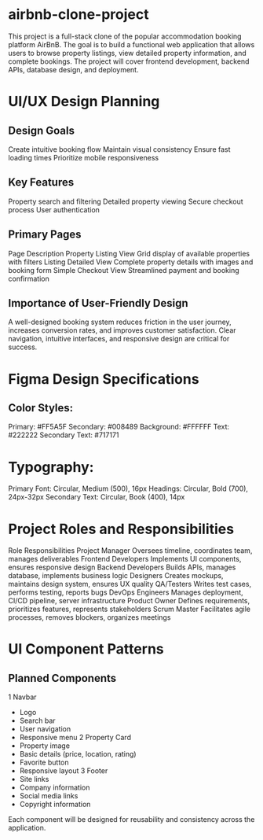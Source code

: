 # airbnb-clone-project
This project is a full-stack clone of the popular accommodation booking platform AirBnB. The goal is to build a functional web application that allows users to browse property listings, view detailed property information, and complete bookings. The project will cover frontend development, backend APIs, database design, and deployment.

# UI/UX Design Planning
## Design Goals
Create intuitive booking flow
Maintain visual consistency
Ensure fast loading times
Prioritize mobile responsiveness

## Key Features
Property search and filtering
Detailed property viewing
Secure checkout process
User authentication

## Primary Pages
Page	                                          Description
Property Listing View	                          Grid display of available properties with filters
Listing Detailed View	                          Complete property details with images and booking form
Simple Checkout View	                          Streamlined payment and booking confirmation
## Importance of User-Friendly Design
A well-designed booking system reduces friction in the user journey, increases conversion rates, and improves customer satisfaction. Clear navigation, intuitive interfaces, and responsive design are critical for success.

# Figma Design Specifications
## Color Styles:
Primary: #FF5A5F
Secondary: #008489
Background: #FFFFFF
Text: #222222
Secondary Text: #717171

# Typography:
Primary Font: Circular, Medium (500), 16px
Headings: Circular, Bold (700), 24px-32px
Secondary Text: Circular, Book (400), 14px

# Project Roles and Responsibilities
Role	                                        Responsibilities
Project Manager	                              Oversees timeline, coordinates team, manages deliverables
Frontend Developers	                          Implements UI components, ensures responsive design
Backend Developers	                          Builds APIs, manages database, implements business logic
Designers	                                    Creates mockups, maintains design system, ensures UX quality
QA/Testers	                                  Writes test cases, performs testing, reports bugs
DevOps Engineers	                            Manages deployment, CI/CD pipeline, server infrastructure
Product Owner	                                Defines requirements, prioritizes features, represents stakeholders
Scrum Master	                                Facilitates agile processes, removes blockers, organizes meetings

# UI Component Patterns
## Planned Components
1 Navbar
- Logo
- Search bar
- User navigation
- Responsive menu
2 Property Card
- Property image
- Basic details (price, location, rating)
- Favorite button
- Responsive layout
3 Footer
- Site links
- Company information
- Social media links
- Copyright information
  
Each component will be designed for reusability and consistency across the application.

